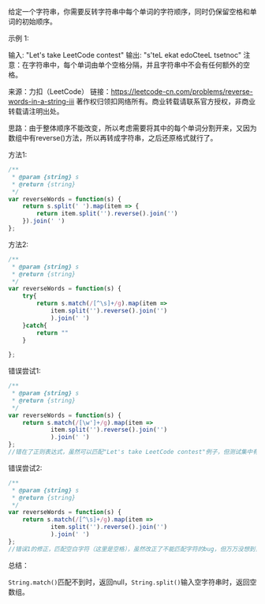 给定一个字符串，你需要反转字符串中每个单词的字符顺序，同时仍保留空格和单词的初始顺序。

示例 1:

输入: "Let's take LeetCode contest"
输出: "s'teL ekat edoCteeL tsetnoc" 
注意：在字符串中，每个单词由单个空格分隔，并且字符串中不会有任何额外的空格。

来源：力扣（LeetCode）
链接：https://leetcode-cn.com/problems/reverse-words-in-a-string-iii
著作权归领扣网络所有。商业转载请联系官方授权，非商业转载请注明出处。

思路：由于整体顺序不能改变，所以考虑需要将其中的每个单词分割开来，又因为数组中有reverse()方法，所以再转成字符串，之后还原格式就行了。

方法1:

```js
/**
 * @param {string} s
 * @return {string}
 */
var reverseWords = function(s) {
    return s.split(' ').map(item => {
        return item.split('').reverse().join('')
    }).join(' ')
};
```

方法2:

```js
/**
 * @param {string} s
 * @return {string}
 */
var reverseWords = function(s) {
    try{
        return s.match(/[^\s]+/g).map(item => 
        	item.split('').reverse().join('')
    		).join(' ')
    }catch{
        return ""
    }
    
};
```

错误尝试1:

```js
/**
 * @param {string} s
 * @return {string}
 */
var reverseWords = function(s) {
    return s.match(/[\w']+/g).map(item => 
        	item.split('').reverse().join('')
    		).join(' ')
};
//错在了正则表达式，虽然可以匹配"Let's take LeetCode contest"例子，但测试集中有除字母和'外的字符。
```

错误尝试2:

```js
/**
 * @param {string} s
 * @return {string}
 */
var reverseWords = function(s) {
    return s.match(/[^\s]+/g).map(item => 
        	item.split('').reverse().join('')
    		).join(' ')
};
//错误1的修正，匹配空白字符（这里是空格），虽然改正了不能匹配字符的bug，但万万没想到，测试集中竟然还有空字符串，导致.match返回null，从而无法调用.map,于是利用try...catch...排除这一bug，得到方法2。
```

总结：

```String.match()```匹配不到时，返回null，```String.split()```输入空字符串时，返回空数组。